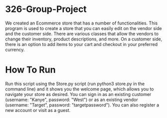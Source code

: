 # 326-Group-Project
We created an Ecommerce store that has a number of functionalities. This program is used to create a store that you can easily edit on the vendor side and the customer side. There are various classes that allow the vendors to change their inventory, product descriptions, and more. On a customer side, there is an option to add items to your cart and checkout in your preferred currency.

# How To Run 
Run this script using the Store.py script (run python3 store.py in the command line) and it shows you the welcome page, which allows you to navigate your store as desired. You can sign in as an existing customer (username: "Kanye", password: "West") or as an existing vendor (username: "Target", password: "targetpassword"). You can also register a new account or visit as a guest.
